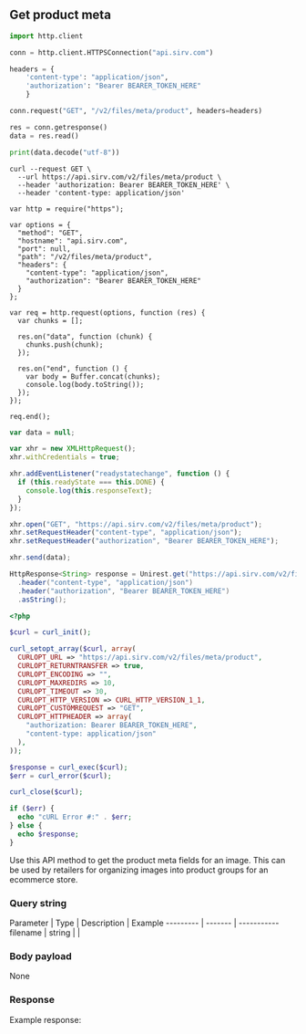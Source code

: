 ## Get product meta

```python
import http.client

conn = http.client.HTTPSConnection("api.sirv.com")

headers = {
    'content-type': "application/json",
    'authorization': "Bearer BEARER_TOKEN_HERE"
    }

conn.request("GET", "/v2/files/meta/product", headers=headers)

res = conn.getresponse()
data = res.read()

print(data.decode("utf-8"))
```

```shell
curl --request GET \
  --url https://api.sirv.com/v2/files/meta/product \
  --header 'authorization: Bearer BEARER_TOKEN_HERE' \
  --header 'content-type: application/json'
```

```javascript--node
var http = require("https");

var options = {
  "method": "GET",
  "hostname": "api.sirv.com",
  "port": null,
  "path": "/v2/files/meta/product",
  "headers": {
    "content-type": "application/json",
    "authorization": "Bearer BEARER_TOKEN_HERE"
  }
};

var req = http.request(options, function (res) {
  var chunks = [];

  res.on("data", function (chunk) {
    chunks.push(chunk);
  });

  res.on("end", function () {
    var body = Buffer.concat(chunks);
    console.log(body.toString());
  });
});

req.end();
```

```javascript
var data = null;

var xhr = new XMLHttpRequest();
xhr.withCredentials = true;

xhr.addEventListener("readystatechange", function () {
  if (this.readyState === this.DONE) {
    console.log(this.responseText);
  }
});

xhr.open("GET", "https://api.sirv.com/v2/files/meta/product");
xhr.setRequestHeader("content-type", "application/json");
xhr.setRequestHeader("authorization", "Bearer BEARER_TOKEN_HERE");

xhr.send(data);
```

```java
HttpResponse<String> response = Unirest.get("https://api.sirv.com/v2/files/meta/product")
  .header("content-type", "application/json")
  .header("authorization", "Bearer BEARER_TOKEN_HERE")
  .asString();
```

```php
<?php

$curl = curl_init();

curl_setopt_array($curl, array(
  CURLOPT_URL => "https://api.sirv.com/v2/files/meta/product",
  CURLOPT_RETURNTRANSFER => true,
  CURLOPT_ENCODING => "",
  CURLOPT_MAXREDIRS => 10,
  CURLOPT_TIMEOUT => 30,
  CURLOPT_HTTP_VERSION => CURL_HTTP_VERSION_1_1,
  CURLOPT_CUSTOMREQUEST => "GET",
  CURLOPT_HTTPHEADER => array(
    "authorization: Bearer BEARER_TOKEN_HERE",
    "content-type: application/json"
  ),
));

$response = curl_exec($curl);
$err = curl_error($curl);

curl_close($curl);

if ($err) {
  echo "cURL Error #:" . $err;
} else {
  echo $response;
}
```

Use this API method to get the product meta fields for an image. This can be used by retailers for organizing images into product groups for an ecommerce store.

### Query string


Parameter | Type | Description | Example
--------- | ------- | ----------- 
filename | string |  | 


### Body payload


None


### Response

Example response:

```

```
